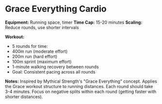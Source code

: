 # Grace Everything Cardio

**Equipment:** Running space, timer
**Time Cap:** 15-20 minutes
**Scaling:** Reduce rounds, use shorter intervals

**Workout:**
- 5 rounds for time:
- 400m run (moderate effort)
- 200m run (hard effort) 
- 100m sprint (maximum effort)
- 1-minute walking recovery between rounds
- Goal: Consistent pacing across all rounds

**Notes:**
Inspired by Mythical Strength's "Grace Everything" concept. Applies the Grace workout structure to running distances. Each round should take 3-4 minutes. Focus on negative splits within each round (getting faster with shorter distances).